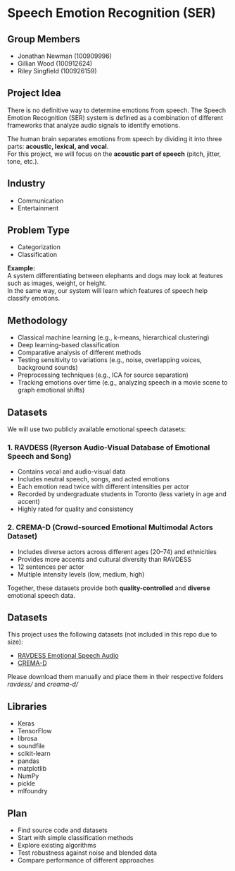 # Speech Emotion Recognition (SER)

## Group Members
- Jonathan Newman (100909996)  
- Gillian Wood (100912624)  
- Riley Singfield (100926159)  

## Project Idea
There is no definitive way to determine emotions from speech. The Speech Emotion Recognition (SER) system is defined as a combination of different frameworks that analyze audio signals to identify emotions.  

The human brain separates emotions from speech by dividing it into three parts: **acoustic, lexical, and vocal**.  
For this project, we will focus on the **acoustic part of speech** (pitch, jitter, tone, etc.).

## Industry
- Communication  
- Entertainment  

## Problem Type
- Categorization  
- Classification  

**Example:**  
A system differentiating between elephants and dogs may look at features such as images, weight, or height.  
In the same way, our system will learn which features of speech help classify emotions.

## Methodology
- Classical machine learning (e.g., k-means, hierarchical clustering)  
- Deep learning-based classification  
- Comparative analysis of different methods  
- Testing sensitivity to variations (e.g., noise, overlapping voices, background sounds)  
- Preprocessing techniques (e.g., ICA for source separation)  
- Tracking emotions over time (e.g., analyzing speech in a movie scene to graph emotional shifts)  

## Datasets 
We will use two publicly available emotional speech datasets:  

### 1. RAVDESS (Ryerson Audio-Visual Database of Emotional Speech and Song)  
- Contains vocal and audio-visual data  
- Includes neutral speech, songs, and acted emotions  
- Each emotion read twice with different intensities per actor  
- Recorded by undergraduate students in Toronto (less variety in age and accent)  
- Highly rated for quality and consistency  

### 2. CREMA-D (Crowd-sourced Emotional Multimodal Actors Dataset)  
- Includes diverse actors across different ages (20–74) and ethnicities  
- Provides more accents and cultural diversity than RAVDESS  
- 12 sentences per actor  
- Multiple intensity levels (low, medium, high)  

Together, these datasets provide both **quality-controlled** and **diverse** emotional speech data.

## Datasets
This project uses the following datasets (not included in this repo due to size):
- [RAVDESS Emotional Speech Audio](https://www.kaggle.com/datasets/uwrfkaggler/ravdess-emotional-speech-audio)
- [CREMA-D](https://www.kaggle.com/datasets/ejlok1/cremad)

Please download them manually and place them in their respective folders *ravdess/* and *creama-d/*

## Libraries
- Keras  
- TensorFlow  
- librosa  
- soundfile  
- scikit-learn  
- pandas  
- matplotlib  
- NumPy  
- pickle  
- mlfoundry  

## Plan
- Find source code and datasets  
- Start with simple classification methods  
- Explore existing algorithms  
- Test robustness against noise and blended data  
- Compare performance of different approaches 

